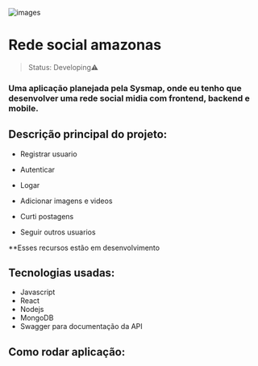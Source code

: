 ![images](https://user-images.githubusercontent.com/83549174/206623406-d511887f-4be5-4091-a112-9f42c4ecf9dc.png)

<h1>Rede social amazonas</h1>

> Status: Developing⚠️

### Uma aplicação planejada pela Sysmap, onde eu tenho que desenvolver uma rede social midia com frontend, backend e mobile. 

## Descrição principal do projeto:

+ Registrar usuario

+ Autenticar 

+ Logar

+ Adicionar imagens e videos

+ Curti postagens 

+ Seguir outros usuarios

**Esses recursos estão em desenvolvimento

## Tecnologias usadas:

+ Javascript
+ React
+ Nodejs
+ MongoDB
+ Swagger para documentação da API

## Como rodar aplicação:




